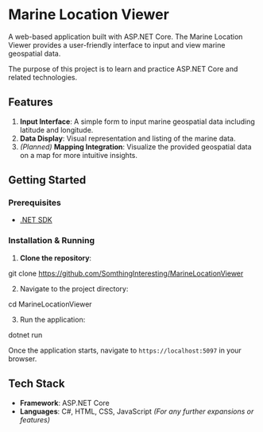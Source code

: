 # Marine Location Viewer

A web-based application built with ASP.NET Core. The Marine Location Viewer provides a user-friendly interface to input and view marine geospatial data.

The purpose of this project is to learn and practice ASP.NET Core and related technologies.

## Features

1. **Input Interface**: A simple form to input marine geospatial data including latitude and longitude.
2. **Data Display**: Visual representation and listing of the marine data.
3. *(Planned)* **Mapping Integration**: Visualize the provided geospatial data on a map for more intuitive insights.

## Getting Started

### Prerequisites

- [.NET SDK](https://dotnet.microsoft.com/download/dotnet)

### Installation & Running

1. **Clone the repository**:

git clone https://github.com/SomthingInteresting/MarineLocationViewer

2. Navigate to the project directory:

cd MarineLocationViewer

3. Run the application:

dotnet run


Once the application starts, navigate to `https://localhost:5097` in your browser.

## Tech Stack

- **Framework**: ASP.NET Core
- **Languages**: C#, HTML, CSS, JavaScript *(For any further expansions or features)*
